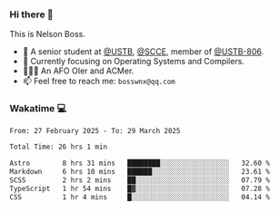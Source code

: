 ### Hi there 👋

<!--
**bosswnx/bosswnx** is a ✨ _special_ ✨ repository because its `README.md` (this file) appears on your GitHub profile.

Here are some ideas to get you started:

- 🔭 I’m currently working on ...
- 🌱 I’m currently learning ...
- 👯 I’m looking to collaborate on ...
- 🤔 I’m looking for help with ...
- 💬 Ask me about ...
- 📫 How to reach me: ...
- 😄 Pronouns: ...
- ⚡ Fun fact: ...
-->

This is Nelson Boss.

- 🏫 A senior student at [@USTB](https://www.ustb.edu.cn/), [@SCCE](https://scce.ustb.edu.cn/), member of [@USTB-806](https://ustb-806.github.io/).
- 🌱 Currently focusing on Operating Systems and Compilers.
- 🧑🏻‍💻 An AFO OIer and ACMer.
- 📫 Feel free to reach me: `bosswnx@qq.com`

### Wakatime 💻

<!--START_SECTION:waka-->

```txt
From: 27 February 2025 - To: 29 March 2025

Total Time: 26 hrs 1 min

Astro        8 hrs 31 mins   ████████░░░░░░░░░░░░░░░░░   32.60 %
Markdown     6 hrs 10 mins   ██████░░░░░░░░░░░░░░░░░░░   23.61 %
SCSS         2 hrs 2 mins    ██░░░░░░░░░░░░░░░░░░░░░░░   07.79 %
TypeScript   1 hr 54 mins    █▓░░░░░░░░░░░░░░░░░░░░░░░   07.28 %
CSS          1 hr 4 mins     █░░░░░░░░░░░░░░░░░░░░░░░░   04.14 %
```

<!--END_SECTION:waka-->
